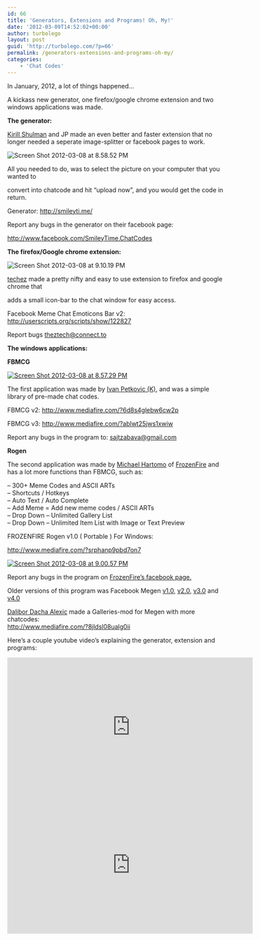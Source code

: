 ```yaml
---
id: 66
title: 'Generators, Extensions and Programs! Oh, My!'
date: '2012-03-09T14:52:02+00:00'
author: turbolego
layout: post
guid: 'http://turbolego.com/?p=66'
permalink: /generators-extensions-and-programs-oh-my/
categories:
    - 'Chat Codes'
---
```


In January, 2012, a lot of things happened…

A kickass new generator, one firefox/google chrome extension and two windows applications was made.

**The generator:**

[Kirill Shulman](http://www.facebook.com/TheShulman) and JP made an even better and faster extension that no longer needed a seperate image-splitter or facebook pages to work.

![](https://turbolego.com/wp-content/uploads/2012/03/Screen-Shot-2012-03-08-at-8.58.52-PM.png "Screen Shot 2012-03-08 at 8.58.52 PM")

All you needed to do, was to select the picture on your computer that you wanted to

convert into chatcode and hit “upload now”, and you would get the code in return.

Generator: <http://smileyti.me/>

Report any bugs in the generator on their facebook page:

<http://www.facebook.com/SmileyTime.ChatCodes>

**The firefox/Google chrome extension:**

![](https://turbolego.com/wp-content/uploads/2012/03/Screen-Shot-2012-03-08-at-9.10.19-PM.png "Screen Shot 2012-03-08 at 9.10.19 PM")

[techez](http://userscripts.org/users/429771) made a pretty nifty and easy to use extension to firefox and google chrome that

adds a small icon-bar to the chat window for easy access.

Facebook Meme Chat Emoticons Bar v2: <http://userscripts.org/scripts/show/122827>

Report bugs <theztech@connect.to>

**The windows applications:**

**FBMCG**

[![](https://turbolego.com/wp-content/uploads/2012/03/Screen-Shot-2012-03-08-at-8.57.29-PM.png "Screen Shot 2012-03-08 at 8.57.29 PM")](http://www.mediafire.com/?ablwt25jws1xwiw)

The first application was made by [Ivan Petkovic (K)](http://www.facebook.com/lolz.brate), and was a simple library of pre-made chat codes.

FBMCG v2: <http://www.mediafire.com/?6d8s4glebw6cw2p>

FBMCG v3: <http://www.mediafire.com/?ablwt25jws1xwiw>

Report any bugs in the program to: <sajtzabava@gmail.com>

**Rogen**

The second application was made by [Michael Hartomo](http://www.facebook.com/ostrichegret) of [FrozenFire](http://www.facebook.com/FROZENFIRE.US) and has a lot more functions than FBMCG, such as:

– 300+ Meme Codes and ASCII ARTs  
– Shortcuts / Hotkeys  
– Auto Text / Auto Complete  
– Add Meme = Add new meme codes / ASCII ARTs  
– Drop Down – Unlimited Gallery List  
– Drop Down – Unlimited Item List with Image or Text Preview

FROZENFIRE Rogen v1.0 ( Portable ) For Windows:

<http://www.mediafire.com/?srphanp9pbd7on7>

[![](https://turbolego.com/wp-content/uploads/2012/03/Screen-Shot-2012-03-08-at-9.00.57-PM-225x300.png "Screen Shot 2012-03-08 at 9.00.57 PM")](http://www.mediafire.com/?srphanp9pbd7on7)

Report any bugs in the program on [FrozenFire’s facebook page.](http://www.facebook.com/FROZENFIRE.US)

Older versions of this program was Facebook Megen [v1.0](http://www.mediafire.com/?1xyconjs1qygmqq), [v2.0](http://www.mediafire.com/?r25akyt7yj6atx2), [v3.0](http://www.mediafire.com/?99h2bmwlk7a9e15) and [v4.0](http://www.mediafire.com/?1f83xr48dajc3n1)

[Dalibor Dacha Alexic](http://www.facebook.com/dacha.alexic) made a Galleries-mod for Megen with more chatcodes:  
<http://www.mediafire.com/?8jldsl08ualg0ii>

Here’s a couple youtube video’s explaining the generator, extension and programs:

<iframe allowfullscreen="allowfullscreen" frameborder="0" height="315" loading="lazy" src="https://www.youtube.com/embed/bRXhMvkV1mo" title="YouTube video player" width="560"></iframe>

<iframe allow="accelerometer; autoplay; clipboard-write; encrypted-media; gyroscope; picture-in-picture" allowfullscreen="" frameborder="0" height="315" loading="lazy" src="https://www.youtube.com/embed/KMyvneeJXys" title="YouTube video player" width="560"></iframe>